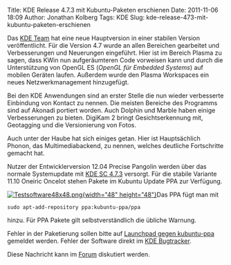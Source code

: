 Title: KDE Release 4.7.3 mit Kubuntu-Paketen erschienen
Date: 2011-11-06 18:09
Author: Jonathan Kolberg
Tags: KDE
Slug: kde-release-473-mit-kubuntu-paketen-erschienen

Das [KDE Team](http://kde.org) hat eine neue Hauptversion in einer
stabilen Version veröffentlicht. Für die Version 4.7 wurde an allen
Bereichen gearbeitet und Verbesserungen und Neuerungen eingeführt. Hier
ist im Bereich Plasma zu sagen, dass KWin nun aufgeräumteren Code
vorweisen kann und durch die Unterstützung von OpenGL ES (*OpenGL für
Embedded Systems*) auf mobilen Geräten laufen. Außerdem wurde den Plasma
Workspaces ein neues Netzwerkmanagement hinzugefügt.


Bei den KDE Anwendungen sind an erster Stelle die nun wieder verbesserte
Einbindung von Kontact zu nennen. Die meisten Bereiche des Programms
sind auf Akonadi portiert worden. Auch Dolphin und Marble haben einige
Verbesserungen zu bieten. DigiKam 2 bringt Gesichtserkennung mit,
Geotagging und die Versionierung von Fotos.


<!--break--><!--break-->

Auch unter der Haube hat sich einiges getan. Hier ist Hauptsächlich
Phonon, das Multimediabackend, zu nennen, welches deutliche Fortschritte
gemacht hat.


Nutzer der Entwicklerversion 12.04 Precise Pangolin werden über das
normale Systemupdate mit [KDE SC
4.7.3](http://news.kde.org/2011/11/02/kdes-november-updates-improve-nepomuk-stability)
versorgt. Für die stabile Variante 11.10 Oneiric Oncelot stehen Pakete
im Kubuntu Update PPA zur Verfügung.


[![Testsoftware48x48.png](http://wiki.kubuntu-de.org/images/Testsoftware48x48.png){width="48"
height="48"}](/Datei:Testsoftware48x48.png)Das PPA fügt man mit


``` {.shell}
sudo apt-add-repository ppa:kubuntu-ppa/ppa
```

hinzu. Für PPA Pakete gilt selbstverständlich die übliche Warnung.

Fehler in der Paketierung sollen bitte auf [Launchpad gegen
kubuntu-ppa](https://bugs.launchpad.net/kubuntu-ppa) gemeldet werden.
Fehler der Software direkt im [KDE Bugtracker](http://bugs.kde.org/).


Diese Nachricht kann im
[Forum](http://forum.kubuntu-de.org/index.php?topic=16173) diskutiert
werden.



